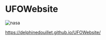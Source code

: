 # UFOWebsite

![nasa](https://user-images.githubusercontent.com/38790598/47261726-4ce69780-d49b-11e8-8a4f-dafabb5a37d2.jpg)

 https://delphinedouillet.github.io/UFOWebsite/
